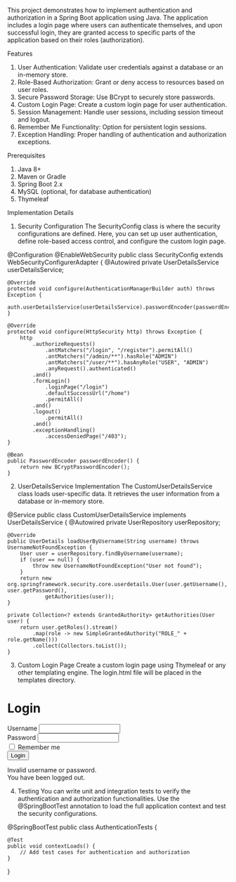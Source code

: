 This project demonstrates how to implement authentication and authorization in a Spring Boot application using Java. The application includes a login page where users can authenticate themselves, and upon successful login, they are granted access to specific parts of the application based on their roles (authorization).

Features
1. User Authentication: Validate user credentials against a database or an in-memory store.
2. Role-Based Authorization: Grant or deny access to resources based on user roles.
3. Secure Password Storage: Use BCrypt to securely store passwords.
4. Custom Login Page: Create a custom login page for user authentication.
5. Session Management: Handle user sessions, including session timeout and logout.
6. Remember Me Functionality: Option for persistent login sessions.
7. Exception Handling: Proper handling of authentication and authorization exceptions.

Prerequisites
1. Java 8+
2. Maven or Gradle
3. Spring Boot 2.x
4. MySQL (optional, for database authentication)
5. Thymeleaf

Implementation Details
1. Security Configuration
The SecurityConfig class is where the security configurations are defined. Here, you can set up user authentication, define role-based access control, and configure the custom login page.

@Configuration
@EnableWebSecurity
public class SecurityConfig extends WebSecurityConfigurerAdapter {
    @Autowired
    private UserDetailsService userDetailsService;

    @Override
    protected void configure(AuthenticationManagerBuilder auth) throws Exception {
        auth.userDetailsService(userDetailsService).passwordEncoder(passwordEncoder());
    }

    @Override
    protected void configure(HttpSecurity http) throws Exception {
        http
            .authorizeRequests()
                .antMatchers("/login", "/register").permitAll()
                .antMatchers("/admin/**").hasRole("ADMIN")
                .antMatchers("/user/**").hasAnyRole("USER", "ADMIN")
                .anyRequest().authenticated()
            .and()
            .formLogin()
                .loginPage("/login")
                .defaultSuccessUrl("/home")
                .permitAll()
            .and()
            .logout()
                .permitAll()
            .and()
            .exceptionHandling()
                .accessDeniedPage("/403");
    }

    @Bean
    public PasswordEncoder passwordEncoder() {
        return new BCryptPasswordEncoder();
    }

2. UserDetailsService Implementation
The CustomUserDetailsService class loads user-specific data. It retrieves the user information from a database or in-memory store.

@Service
public class CustomUserDetailsService implements UserDetailsService {
    @Autowired
    private UserRepository userRepository;

    @Override
    public UserDetails loadUserByUsername(String username) throws UsernameNotFoundException {
        User user = userRepository.findByUsername(username);
        if (user == null) {
            throw new UsernameNotFoundException("User not found");
        }
        return new org.springframework.security.core.userdetails.User(user.getUsername(), user.getPassword(),
                getAuthorities(user));
    }

    private Collection<? extends GrantedAuthority> getAuthorities(User user) {
        return user.getRoles().stream()
            .map(role -> new SimpleGrantedAuthority("ROLE_" + role.getName()))
            .collect(Collectors.toList());
    }

3. Custom Login Page
Create a custom login page using Thymeleaf or any other templating engine. The login.html file will be placed in the templates directory.

<!DOCTYPE html>
<html xmlns:th="http://www.thymeleaf.org">
<head>
    <title>Login</title>
</head>
<body>
    <h1>Login</h1>
    <form th:action="@{/login}" method="post">
        <div>
            <label for="username">Username</label>
            <input type="text" id="username" name="username" />
        </div>
        <div>
            <label for="password">Password</label>
            <input type="password" id="password" name="password" />
        </div>
        <div>
            <input type="checkbox" name="remember-me" /> Remember me
        </div>
        <div>
            <button type="submit">Login</button>
        </div>
    </form>
    <div th:if="${param.error}">
        Invalid username or password.
    </div>
    <div th:if="${param.logout}">
        You have been logged out.
    </div>
</body>
</html>

4. Testing
You can write unit and integration tests to verify the authentication and authorization functionalities. Use the @SpringBootTest annotation to load the full application context and test the security configurations.

@SpringBootTest
public class AuthenticationTests {

    @Test
    public void contextLoads() {
        // Add test cases for authentication and authorization
    }
}
